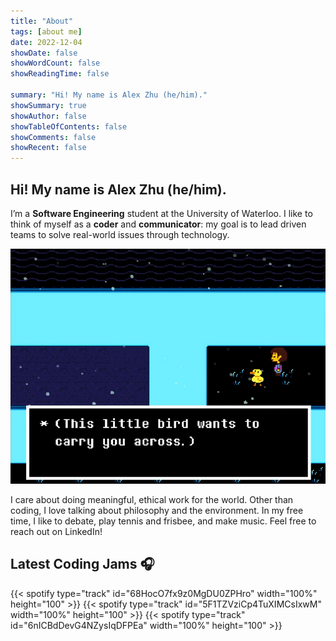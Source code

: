 ```yaml
---
title: "About"
tags: [about me]
date: 2022-12-04
showDate: false
showWordCount: false
showReadingTime: false

summary: "Hi! My name is Alex Zhu (he/him)."
showSummary: true
showAuthor: false
showTableOfContents: false
showComments: false
showRecent: false
---
```

## Hi! My name is Alex Zhu (he/him).

I’m a **Software Engineering** student at the University of Waterloo. I like to think of myself as a **coder** and **communicator**: my goal is to lead driven teams to solve real-world issues through technology.

![Bird That Carries You Over A Disproportionately Small Gap](bird.png "&quot;Bird That Carries You Over A Disproportionately Small Gap&quot; from Undertale that inspired my online avatar")

I care about doing meaningful, ethical work for the world. Other than coding, I love talking about philosophy and the environment. In my free time, I like to debate, play tennis and frisbee, and make music. Feel free to reach out on LinkedIn!

## Latest Coding Jams 🎧
{{< spotify type="track" id="68HocO7fx9z0MgDU0ZPHro" width="100%" height="100" >}}
{{< spotify type="track" id="5F1TZVziCp4TuXIMCsIxwM" width="100%" height="100" >}}
{{< spotify type="track" id="6nICBdDevG4NZysIqDFPEa" width="100%" height="100" >}}
